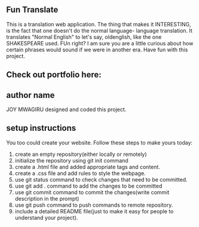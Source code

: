 ## Fun Translate
This is a translation web application. The thing that makes it INTERESTING, is the fact that one doesn't do the normal language- language translation.
It translates "Normal English" to let's say, oldenglish, like the one SHAKESPEARE used. FUn right? I am sure you are a little curious about how certain phrases would sound if we were in another era.
Have fun with this project.
## Check out portfolio here:

## author name
JOY MWAGIRU designed and coded this project.
## setup instructions
You too could create your website. Follow these steps to make yours today:
1. create an empty repository(either locally or remotely)
2. initialize the repository using git init command
3. create a .html file and added appropriate tags and content.
4. create a .css file and add rules to style the webpage.
5. use git status command to check changes that need to be committed.
6. use git add . command to add the changes to be committed
7. use git commit command to commit the changes(write commit description in the prompt)
8. use git push command to push commands to remote repository.
9. include a detailed README file(just to make it easy for people to understand your project).